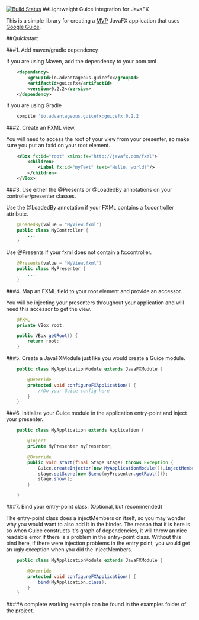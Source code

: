 [![Build Status](https://travis-ci.org/sailorgeoffrey/guicefx.png)](https://travis-ci.org/sailorgeoffrey/guicefx)
##Lightweight Guice integration for JavaFX

This is a simple library for creating a [MVP](http://en.wikipedia.org/wiki/Model%E2%80%93view%E2%80%93presenter)
JavaFX application that uses [Google Guice](https://code.google.com/p/google-guice/).

##Quickstart

###1. Add maven/gradle dependency

If you are using Maven, add the dependency to your pom.xml
```xml
    <dependency>
        <groupId>io.advantageous.guicefx</groupId>
        <artifactId>guicefx</artifactId>
        <version>0.2.2</version>
    </dependency>
```
If you are using Gradle
```groovy
    compile 'io.advantageous.guicefx:guicefx:0.2.2'
```

###2. Create an FXML view.

You will need to access the root of your view from your presenter, so make sure you put an fx:id on your root element.

```xml
    <VBox fx:id="root" xmlns:fx="http://javafx.com/fxml">
        <children>
            <Label fx:id="myText" text="Hello, world!"/>
        </children>
    </VBox>
```

###3. Use either the @Presents or @LoadedBy annotations on your controller/presenter classes.

Use the @LoadedBy annotation if your FXML contains a fx:controller attribute.

```java
    @LoadedBy(value = "MyView.fxml")
    public class MyController {
        ...
    }
```

Use @Presents if your fxml does not contain a fx:controller.

```java
    @Presents(value = "MyView.fxml")
    public class MyPresenter {
        ...
    }
```

###4. Map an FXML field to your root element and provide an accessor.

You will be injecting your presenters throughout your application and will need this accessor to get the view.

```java
    @FXML
    private VBox root;

    public VBox getRoot() {
        return root;
    }
```

###5. Create a JavaFXModule just like you would create a Guice module.

```java
    public class MyApplicationModule extends JavaFXModule {

        @Override
        protected void configureFXApplication() {
            //Do your Guice config here
        }
    }
```

###6. Initialize your Guice module in the application entry-point and inject your presenter.

```java
    public class MyApplication extends Application {

        @Inject
        private MyPresenter myPresenter;

        @Override
        public void start(final Stage stage) throws Exception {
            Guice.createInjector(new MyApplicationModule()).injectMembers(this);
            stage.setScene(new Scene(myPresenter.getRoot()));
            stage.show();
        }

    }
```

###7. Bind your entry-point class. (Optional, but recommended)

The entry-point class does a injectMembers on itself, so you may wonder why you would want to also add it in the binder.
The reason that it is here is so when Guice constructs it's graph of dependencies, it will throw an nice readable error
if there is a problem in the entry-point class.  Without this bind here, if there were injection problems in
the entry point, you would get an ugly exception when you did the injectMembers.

```java
    public class MyApplicationModule extends JavaFXModule {

        @Override
        protected void configureFXApplication() {
            bind(MyApplication.class);
        }
    }
```

####A complete working example can be found in the examples folder of the project.
